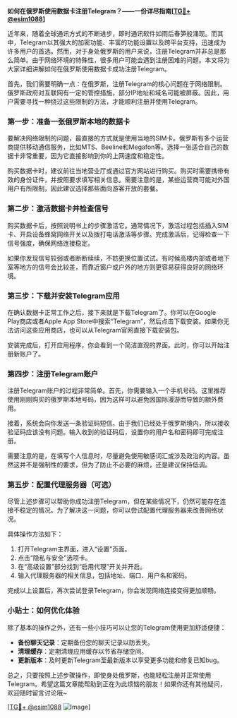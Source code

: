 **如何在俄罗斯使用数据卡注册Telegram？——一份详尽指南[[TG💪+ @esim1088](https://t.me/s/esim1088)]**

近年来，随着全球通讯方式的不断进步，即时通讯软件如雨后春笋般涌现。而其中，Telegram以其强大的加密功能、丰富的功能设置以及跨平台支持，迅速成为许多用户的首选。然而，对于身处俄罗斯的用户来说，注册Telegram并非总是那么简单。由于网络环境的特殊性，很多用户可能会遇到注册困难的问题。本文将为大家详细讲解如何在俄罗斯使用数据卡成功注册Telegram。

首先，我们需要明确一点：在俄罗斯，注册Telegram的核心问题在于网络限制。俄罗斯政府对互联网有一定的管控措施，部分IP地址和域名可能被屏蔽。因此，用户需要寻找一种绕过这些限制的方法，才能顺利注册并使用Telegram。

### 第一步：准备一张俄罗斯本地的数据卡

要解决网络限制的问题，最直接的方式就是使用当地的SIM卡。俄罗斯有多个运营商提供移动通信服务，比如MTS、Beeline和Megafon等。选择一张适合自己的数据卡非常重要，因为它直接影响到你的上网速度和稳定性。

购买数据卡时，建议前往当地营业厅或通过官方网站进行购买。购买时需要携带有效的身份证件，并按照要求填写相关信息。需要注意的是，某些运营商可能对外国用户有所限制，因此建议选择那些面向游客开放的套餐。

### 第二步：激活数据卡并检查信号

购买数据卡后，按照说明书上的步骤激活它。通常情况下，激活过程包括插入SIM卡、开启设备蜂窝网络开关以及拨打电话激活等步骤。完成激活后，记得检查一下信号强度，确保网络连接稳定。

如果你发现信号较弱或者断断续续，不妨更换位置试试。有时候高楼内部或者地下室等地方的信号会比较差，而靠近窗户或户外的地方则更容易获得良好的网络环境。

### 第三步：下载并安装Telegram应用

在确认数据卡正常工作之后，接下来就是下载Telegram了。你可以在Google Play商店或者Apple App Store中搜索“Telegram”，然后点击下载安装。如果你无法访问这些应用商店，也可以从Telegram官网直接下载安装包。

安装完成后，打开应用程序，你会看到一个简洁直观的界面。此时，你可以开始注册新账户了。

### 第四步：注册Telegram账户

注册Telegram账户的过程非常简单。首先，你需要输入一个手机号码。这里推荐使用刚刚购买的俄罗斯本地号码，因为这样可以避免因国际漫游而导致的额外费用。

接着，系统会向你发送一条验证码短信。由于我们已经处于俄罗斯境内，所以接收验证码应该没有问题。输入收到的验证码后，设置你的用户名和密码即可完成注册。

需要注意的是，在填写个人信息时，尽量避免使用敏感词汇或涉及政治的内容。虽然这并不是强制性的要求，但为了防止不必要的麻烦，还是建议保持低调。

### 第五步：配置代理服务器（可选）

尽管上述步骤可以帮助你成功注册Telegram，但在某些情况下，仍然可能存在连接不稳定的情况。为了解决这一问题，你可以尝试配置代理服务器来改善网络状况。

具体操作方法如下：

1. 打开Telegram主界面，进入“设置”页面。
2. 点击“隐私与安全”选项卡。
3. 在“高级设置”部分找到“启用代理”开关并开启。
4. 输入代理服务器的相关信息，包括地址、端口、用户名和密码。

完成以上设置后，再次尝试登录Telegram，你会发现网络连接变得更加顺畅。

### 小贴士：如何优化体验

除了基本的操作之外，还有一些小技巧可以让您的Telegram使用更加舒适便捷：

- **备份聊天记录**：定期备份您的聊天记录以防丢失。
- **清理缓存**：定期清理应用缓存以节省存储空间。
- **更新版本**：及时更新Telegram至最新版本以享受更多功能和修复已知bug。

总之，只要按照上述步骤操作，即使身处俄罗斯，也能轻松注册并正常使用Telegram。希望这篇文章能帮助到正在为此烦恼的朋友！如果你还有其他疑问，欢迎随时留言讨论哦~

[[TG💪+ @esim1088](https://t.me/s/esim1088) ![Image](https://i.postimg.cc/4NQfJmqS/Snipaste-2025-05-13-00-14-12.png)]
